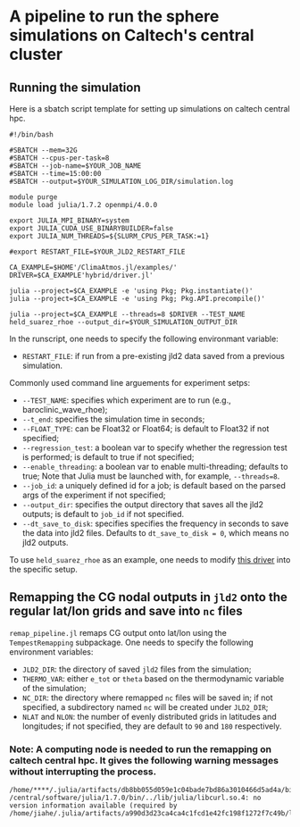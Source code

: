 # A pipeline to run the sphere simulations on Caltech's central cluster

## Running the simulation

Here is a sbatch script template for setting up simulations on caltech central hpc.
```
#!/bin/bash

#SBATCH --mem=32G
#SBATCH --cpus-per-task=8
#SBATCH --job-name=$YOUR_JOB_NAME
#SBATCH --time=15:00:00
#SBATCH --output=$YOUR_SIMULATION_LOG_DIR/simulation.log

module purge
module load julia/1.7.2 openmpi/4.0.0

export JULIA_MPI_BINARY=system
export JULIA_CUDA_USE_BINARYBUILDER=false
export JULIA_NUM_THREADS=${SLURM_CPUS_PER_TASK:=1}

#export RESTART_FILE=$YOUR_JLD2_RESTART_FILE

CA_EXAMPLE=$HOME'/ClimaAtmos.jl/examples/'
DRIVER=$CA_EXAMPLE'hybrid/driver.jl'

julia --project=$CA_EXAMPLE -e 'using Pkg; Pkg.instantiate()'
julia --project=$CA_EXAMPLE -e 'using Pkg; Pkg.API.precompile()'

julia --project=$CA_EXAMPLE --threads=8 $DRIVER --TEST_NAME held_suarez_rhoe --output_dir=$YOUR_SIMULATION_OUTPUT_DIR

```
In the runscript, one needs to specify the following environmant variable:
* `RESTART_FILE`: if run from a pre-existing jld2 data saved from a previous simulation.

Commonly used command line arguements for experiment setps:
* `--TEST_NAME`: specifies which experiment are to run (e.g., baroclinic_wave_rhoe);
* `--t_end`: specifies the simulation time in seconds;
* `--FLOAT_TYPE`: can be Float32 or Float64; is default to Float32 if not specified;
* `--regression_test`: a boolean var to specify whether the regression test is performed; is default to true if not specified;
* `--enable_threading`: a boolean var to enable multi-threading; defaults to true; Note that Julia must be launched with, for example, `--threads=8`.
* `--job_id`: a uniquely defined id for a job; is default based on the parsed args of the experiment if not specified;
* `--output_dir`: specifies the output directory that saves all the jld2 outputs; is default to `job_id` if not specified.
* `--dt_save_to_disk`: specifies specifies the frequency in seconds to save the data into jld2 files. Defaults to `dt_save_to_disk = 0`, which means no jld2 outputs.

To use `held_suarez_rhoe` as an example, one needs to modify [this driver](https://github.com/CliMA/ClimaAtmos.jl/blob/main/examples/hybrid/driver.jl) into the specific setup.


## Remapping the CG nodal outputs in `jld2` onto the regular lat/lon grids and save into `nc` files

`remap_pipeline.jl` remaps CG output onto lat/lon using the `TempestRemapping` subpackage. One needs to specify the following environment variables:
* `JLD2_DIR`: the directory of saved `jld2` files from the simulation;
* `THERMO_VAR`: either `e_tot` or `theta` based on the thermodynamic variable of the simulation;
* `NC_DIR`: the directory where remapped `nc` files will be saved in; if not specified, a subdirectory named `nc` will be created under `JLD2_DIR`;
* `NLAT` and `NLON`: the number of evenly distributed grids in latitudes and longitudes; if not specified, they are default to `90` and `180` respectively.

### Note: A computing node is needed to run the remapping on caltech central hpc. It gives the following warning messages without interrupting the process.
```
/home/****/.julia/artifacts/db8bb055d059e1c04bade7bd86a3010466d5ad4a/bin/ApplyOfflineMap: /central/software/julia/1.7.0/bin/../lib/julia/libcurl.so.4: no version information available (required by /home/jiahe/.julia/artifacts/a990d3d23ca4ca4c1fcd1e42fc198f1272f7c49b/lib/libnetcdf.so.18)
```

